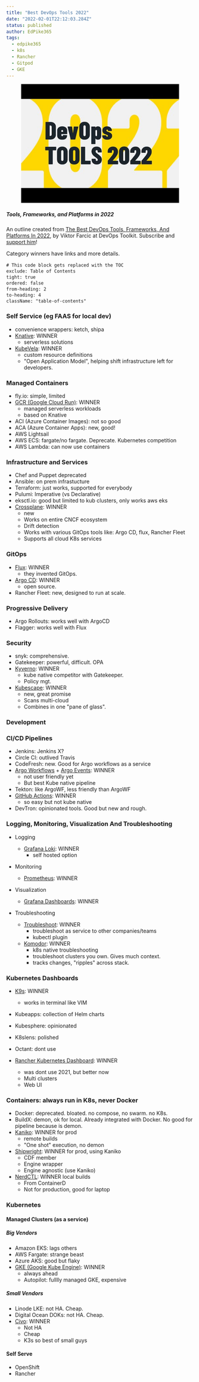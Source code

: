 ```yaml
---
title: "Best DevOps Tools 2022"
date: "2022-02-01T22:12:03.284Z"
status: published
author: EdPike365
tags:
  - edpike365
  - k8s
  - Rancher
  - Gitpod
  - GKE
---
```


<figure>
  <img src="hqdefault.jpg"  alt="DevOps Toolkit" />
</figure>

##### Tools, Frameworks, and Platforms in 2022

An outline created from [The Best DevOps Tools, Frameworks, And Platforms In 2022](https://www.youtube.com/watch?v=7wIr6e6b7Ps), by Viktor Farcic at DevOps Toolkit. Subscribe and [support him](https://www.youtube.com/c/DevOpsToolkit/about)!

Category winners have links and more details.

```toc
# This code block gets replaced with the TOC
exclude: Table of Contents
tight: true
ordered: false
from-heading: 2
to-heading: 4
className: "table-of-contents"
```

### Self Service (eg FAAS for local dev)

- convenience wrappers: ketch, shipa
- [Knative](https://knative.dev/docs/): WINNER
  - serverless solutions
- [KubeVela](https://kubevela.io/): WINNER
  - custom resource definitions
  - "Open Application Model", helping shift infrastructure left for developers.

### Managed Containers

- fly.io: simple, limited
- [GCR (Google Cloud Run)](https://cloud.google.com/run): WINNER
  - managed serverless workloads
  - based on Knative
- ACI (Azure Container Images): not so good
- ACA (Azure Container Apps): new, good!
- AWS Lightsail
- AWS ECS: fargate/no fargate. Deprecate. Kubernetes competition
- AWS Lambda: can now use containers

### Infrastructure and Services

- Chef and Puppet deprecated
- Ansible: on prem infrastucture
- Terraform: just works, supported for everybody
- Pulumi: Imperative (vs Declarative)
- eksctl.io: good but limited to kub clusters, only works aws eks
- [Crossplane](https://crossplane.io/): WINNER
  - new
  - Works on entire CNCF ecosystem
  - Drift detection
  - Works with various GitOps tools like: Argo CD, flux, Rancher Fleet
  - Supports all cloud K8s services

### GitOps

- [Flux](https://fluxcd.io/): WINNER
  - they invented GitOps.
- [Argo CD](https://argoproj.github.io/cd/): WINNER
  - open source.
- Rancher Fleet: new, designed to run at scale.

### Progressive Delivery

- Argo Rollouts: works well with ArgoCD
- Flagger: works well with Flux

### Security

- snyk: comprehensive.
- Gatekeeper: powerful, difficult. OPA
- [Kyverno](https://kyverno.io/): WINNER
  - kube native competitor with Gatekeeper.
  - Policy mgt.
- [Kubescape](https://github.com/armosec/kubescape): WINNER
  - new, great promise
  - Scans multi-cloud
  - Combines in one "pane of glass".

### Development

### CI/CD Pipelines

- Jenkins: Jenkins X?
- Circle CI: outlived Travis
- CodeFresh: new. Good for Argo workflows as a service
- [Argo Workflows](https://argoproj.github.io/argo-workflows/) + [Argo Events](https://argoproj.github.io/events/): WINNER
  - not user friendly yet
  - But best Kube native pipeline
- Tekton: like ArgoWF, less friendly than ArgoWF
- [GitHub Actions](https://github.com/features/actions): WINNER
  - so easy but not kube native
- DevTron: opinionated tools. Good but new and rough.

### Logging, Monitoring, Visualization And Troubleshooting

- Logging

  - [Grafana Loki](https://grafana.com/oss/loki/): WINNER
    - self hosted option

- Monitoring

  - [Prometheus](https://prometheus.io/): WINNER

- Visualization

  - [Grafana Dashboards](https://grafana.com/grafana/dashboards/): WINNER

- Troubleshooting
  - [Troubleshoot](https://troubleshoot.sh/): WINNER
    - troubleshoot as service to other companies/teams
    - kubectl plugin
  - [Komodor](https://komodor.com/): WINNER
    - k8s native troubleshooting
    - troubleshoot clusters you own. Gives much context.
    - tracks changes, "ripples" across stack.

### Kubernetes Dashboards

- [K9s](https://k9scli.io/): WINNER

  - works in terminal like VIM

- Kubeapps: collection of Helm charts

- Kubesphere: opinionated

- K8slens: polished

- Octant: dont use

- [Rancher Kubernetes Dashboard](https://rancher.com/docs/k3s/latest/en/installation/kube-dashboard/): WINNER
  - was dont use 2021, but better now
  - Multi clusters
  - Web UI

### Containers: always run in K8s, never Docker

- Docker: deprecated. bloated. no compose, no swarm. no K8s.
- BuildX: demon, ok for local. Already integrated with Docker. No good for pipeline because is demon.
- [Kaniko](https://github.com/GoogleContainerTools/kaniko): WINNER for prod
  - remote builds
  - "One shot" execution, no demon
- [Shipwright](https://github.com/shipwright-io/build): WINNER for prod, using Kaniko
  - CDF member
  - Engine wrapper
  - Engine agnostic (use Kaniko)
- [NerdCTL](https://github.com/containerd/nerdctl): WINNER local builds
  - From ContainerD
  - Not for production, good for laptop

### Kubernetes

#### Managed Clusters (as a service)

##### Big Vendors

- Amazon EKS: lags others
- AWS Fargate: strange beast
- Azure AKS: good but flaky
- [GKE (Google Kube Engine)](https://cloud.google.com/kubernetes-engine): WINNER
  - always ahead
  - Autopilot: fulllly managed GKE, expensive

##### Small Vendors

- Linode LKE: not HA. Cheap.
- Digital Ocean DOKs: not HA. Cheap.
- [Civo](https://www.civo.com/): WINNER
  - Not HA
  - Cheap
  - K3s so best of small guys

#### Self Serve

- OpenShift
- Rancher
